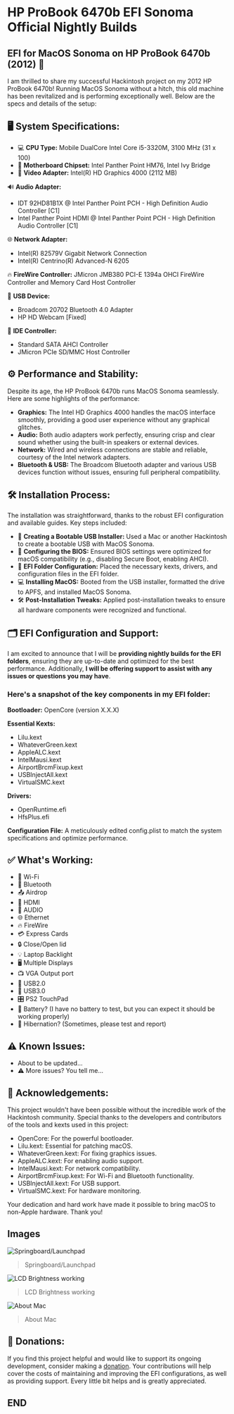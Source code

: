 # HP ProBook 6470b EFI Sonoma Official Nightly Builds

## EFI for MacOS Sonoma on HP ProBook 6470b (2012) 🎉

I am thrilled to share my successful Hackintosh project on my 2012 HP ProBook 6470b! Running MacOS Sonoma without a hitch, this old machine has been revitalized and is performing exceptionally well. Below are the specs and details of the setup:

## 🖥️ System Specifications:

- 💻 **CPU Type:** Mobile DualCore Intel Core i5-3320M, 3100 MHz (31 x 100)
- 🔧 **Motherboard Chipset:** Intel Panther Point HM76, Intel Ivy Bridge
- 🎨 **Video Adapter:** Intel(R) HD Graphics 4000 (2112 MB)

🔊 **Audio Adapter:**
- IDT 92HD81B1X @ Intel Panther Point PCH - High Definition Audio Controller [C1]
- Intel Panther Point HDMI @ Intel Panther Point PCH - High Definition Audio Controller [C1]

🌐 **Network Adapter:**
- Intel(R) 82579V Gigabit Network Connection
- Intel(R) Centrino(R) Advanced-N 6205

🔥 **FireWire Controller:** JMicron JMB380 PCI-E 1394a OHCI FireWire Controller and Memory Card Host Controller

🔌 **USB Device:**
- Broadcom 20702 Bluetooth 4.0 Adapter
- HP HD Webcam [Fixed]

💽 **IDE Controller:**
- Standard SATA AHCI Controller
- JMicron PCIe SD/MMC Host Controller

## ⚙️ Performance and Stability:

Despite its age, the HP ProBook 6470b runs MacOS Sonoma seamlessly. Here are some highlights of the performance:

- **Graphics:** The Intel HD Graphics 4000 handles the macOS interface smoothly, providing a good user experience without any graphical glitches.
- **Audio:** Both audio adapters work perfectly, ensuring crisp and clear sound whether using the built-in speakers or external devices.
- **Network:** Wired and wireless connections are stable and reliable, courtesy of the Intel network adapters.
- **Bluetooth & USB:** The Broadcom Bluetooth adapter and various USB devices function without issues, ensuring full peripheral compatibility.

## 🛠️ Installation Process:

The installation was straightforward, thanks to the robust EFI configuration and available guides. Key steps included:

- 💾 **Creating a Bootable USB Installer:** Used a Mac or another Hackintosh to create a bootable USB with MacOS Sonoma.
- 🔧 **Configuring the BIOS:** Ensured BIOS settings were optimized for macOS compatibility (e.g., disabling Secure Boot, enabling AHCI).
- 📁 **EFI Folder Configuration:** Placed the necessary kexts, drivers, and configuration files in the EFI folder.
- 💻 **Installing MacOS:** Booted from the USB installer, formatted the drive to APFS, and installed MacOS Sonoma.
- 🛠️ **Post-Installation Tweaks:** Applied post-installation tweaks to ensure all hardware components were recognized and functional.

## 🗂️ EFI Configuration and Support:

I am excited to announce that I will be **providing nightly builds for the EFI folders**, ensuring they are up-to-date and optimized for the best performance. Additionally, **I will be offering support to assist with any issues or questions you may have**.

### Here's a snapshot of the key components in my EFI folder:

**Bootloader:** OpenCore (version X.X.X)

**Essential Kexts:**
- Lilu.kext
- WhateverGreen.kext
- AppleALC.kext
- IntelMausi.kext
- AirportBrcmFixup.kext
- USBInjectAll.kext
- VirtualSMC.kext

**Drivers:**
- OpenRuntime.efi
- HfsPlus.efi

**Configuration File:** A meticulously edited config.plist to match the system specifications and optimize performance.

## ✅ What's Working:

- 🛜 Wi-Fi
- 📶 Bluetooth
- 📤 Airdrop
- 🎥 HDMI
- 🎵 AUDIO
- 🌐 Ethernet
- 🔥 FireWire
- 💳 Express Cards
- 🔒 Close/Open lid
- 💡 Laptop Backlight
- 🖥️ Multiple Displays
- 📺 VGA Output port
- 🔌 USB2.0
- 🔋 USB3.0
- 🎛️ PS2 TouchPad
- 🔋 Battery? (I have no battery to test, but you can expect it should be working properly)
- 🌙 Hibernation? (Sometimes, please test and report)

## ⚠️ Known Issues:
- About to be updated...
- ⚠️ More issues? You tell me...

## 🙏 Acknowledgements:

This project wouldn't have been possible without the incredible work of the Hackintosh community. Special thanks to the developers and contributors of the tools and kexts used in this project:

- OpenCore: For the powerful bootloader.
- Lilu.kext: Essential for patching macOS.
- WhateverGreen.kext: For fixing graphics issues.
- AppleALC.kext: For enabling audio support.
- IntelMausi.kext: For network compatibility.
- AirportBrcmFixup.kext: For Wi-Fi and Bluetooth functionality.
- USBInjectAll.kext: For USB support.
- VirtualSMC.kext: For hardware monitoring.

Your dedication and hard work have made it possible to bring macOS to non-Apple hardware. Thank you!

## Images


![Springboard/Launchpad](https://i.imgur.com/d4bOP7B.png)

> Springboard/Launchpad

![LCD Brightness working](https://i.imgur.com/Lh9JMGG.png)

> LCD Brightness working

![About Mac](https://i.imgur.com/dvCqIUA.png)

> About Mac


## 💖 Donations:

If you find this project helpful and would like to support its ongoing development, consider making a [donation](http://paypal.me/AlienSK "donation"). Your contributions will help cover the costs of maintaining and improving the EFI configurations, as well as providing support. Every little bit helps and is greatly appreciated.

## END
